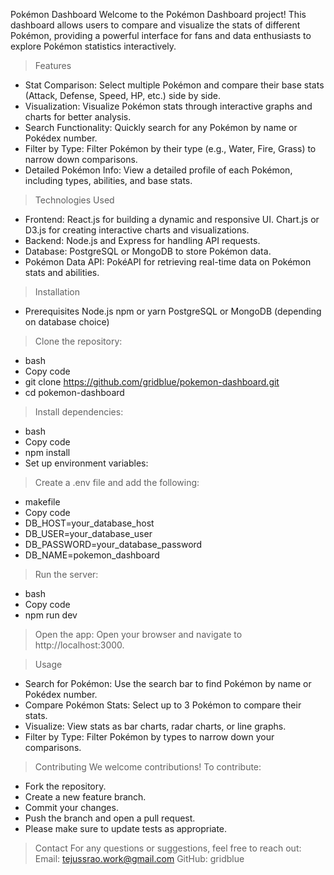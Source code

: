 Pokémon Dashboard
Welcome to the Pokémon Dashboard project! This dashboard allows users to compare and visualize the stats of different Pokémon, providing a powerful interface for fans and data enthusiasts to explore Pokémon statistics interactively.

> Features
+ Stat Comparison: Select multiple Pokémon and compare their base stats (Attack, Defense, Speed, HP, etc.) side by side.
+ Visualization: Visualize Pokémon stats through interactive graphs and charts for better analysis.
+ Search Functionality: Quickly search for any Pokémon by name or Pokédex number.
+ Filter by Type: Filter Pokémon by their type (e.g., Water, Fire, Grass) to narrow down comparisons.
+ Detailed Pokémon Info: View a detailed profile of each Pokémon, including types, abilities, and base stats.

> Technologies Used
- Frontend:
  React.js for building a dynamic and responsive UI.
  Chart.js or D3.js for creating interactive charts and visualizations.
- Backend:
  Node.js and Express for handling API requests.
- Database:
  PostgreSQL or MongoDB to store Pokémon data.
- Pokémon Data API:
  PokéAPI for retrieving real-time data on Pokémon stats and abilities.

> Installation
- Prerequisites
  Node.js
  npm or yarn
  PostgreSQL or MongoDB (depending on database choice)

> Clone the repository:
- bash
- Copy code
- git clone https://github.com/gridblue/pokemon-dashboard.git
- cd pokemon-dashboard

> Install dependencies:
- bash
- Copy code
- npm install
- Set up environment variables:

> Create a .env file and add the following:
- makefile
- Copy code
- DB_HOST=your_database_host
- DB_USER=your_database_user
- DB_PASSWORD=your_database_password
- DB_NAME=pokemon_dashboard

> Run the server:
- bash
- Copy code
- npm run dev

> Open the app:
Open your browser and navigate to http://localhost:3000.

> Usage
+ Search for Pokémon: Use the search bar to find Pokémon by name or Pokédex number.
+ Compare Pokémon Stats: Select up to 3 Pokémon to compare their stats.
+ Visualize: View stats as bar charts, radar charts, or line graphs.
+ Filter by Type: Filter Pokémon by types to narrow down your comparisons.

> Contributing
We welcome contributions! To contribute:
+ Fork the repository.
+ Create a new feature branch.
+ Commit your changes.
+ Push the branch and open a pull request.
+ Please make sure to update tests as appropriate.

> Contact
For any questions or suggestions, feel free to reach out:
Email: tejussrao.work@gmail.com
GitHub: gridblue
